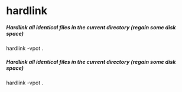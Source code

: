 # hardlink

##### Hardlink all identical files in the current directory (regain some disk space)

   hardlink  -vpot .

##### Hardlink all identical files in the current directory (regain some disk space)

   hardlink  -vpot .
